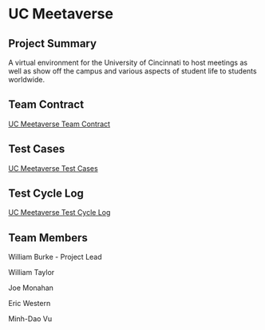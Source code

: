 # UC Meetaverse

## Project Summary
A virtual environment for the University of Cincinnati to host meetings as well as show off the campus and various aspects of student life to students worldwide.  

## Team Contract

[UC Meetaverse Team Contract](https://docs.google.com/document/d/1jIfmPdKbuO4DPFRf0gb8LCe_wwom6GrjPlICAS52WBk/edit?usp=sharing)

## Test Cases

[UC Meetaverse Test Cases](https://docs.google.com/document/d/1-jxW1MmrWcu4j27RRp6YwEBcQDDuSpjjNGWcPNmVytk/edit?usp=sharing)

## Test Cycle Log

[UC Meetaverse Test Cycle Log](https://docs.google.com/spreadsheets/d/1nYnQ1BwEijZU0oSrTzSbVEfWVAr7DT56gcKHfri2hTo/edit?usp=sharing)

## Team Members

William Burke - Project Lead

William Taylor

Joe Monahan

Eric Western

Minh-Dao Vu
